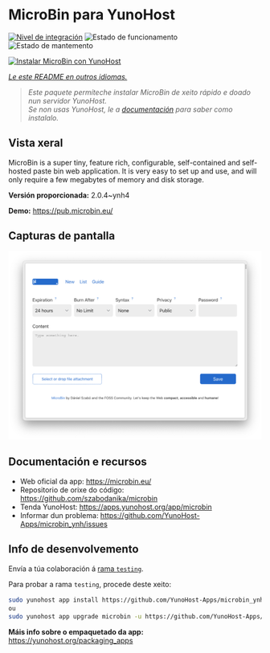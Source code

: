 <!--
NOTA: Este README foi creado automáticamente por <https://github.com/YunoHost/apps/tree/master/tools/readme_generator>
NON debe editarse manualmente.
-->

# MicroBin para YunoHost

[![Nivel de integración](https://apps.yunohost.org/badge/integration/microbin)](https://ci-apps.yunohost.org/ci/apps/microbin/)
![Estado de funcionamento](https://apps.yunohost.org/badge/state/microbin)
![Estado de mantemento](https://apps.yunohost.org/badge/maintained/microbin)

[![Instalar MicroBin con YunoHost](https://install-app.yunohost.org/install-with-yunohost.svg)](https://install-app.yunohost.org/?app=microbin)

*[Le este README en outros idiomas.](./ALL_README.md)*

> *Este paquete permíteche instalar MicroBin de xeito rápido e doado nun servidor YunoHost.*  
> *Se non usas YunoHost, le a [documentación](https://yunohost.org/install) para saber como instalalo.*

## Vista xeral

MicroBin is a super tiny, feature rich, configurable, self-contained and self-hosted paste bin web application. It is very easy to set up and use, and will only require a few megabytes of memory and disk storage.

**Versión proporcionada:** 2.0.4~ynh4

**Demo:** <https://pub.microbin.eu/>

## Capturas de pantalla

![Captura de pantalla de MicroBin](./doc/screenshots/screenshot7.png)

## Documentación e recursos

- Web oficial da app: <https://microbin.eu/>
- Repositorio de orixe do código: <https://github.com/szabodanika/microbin>
- Tenda YunoHost: <https://apps.yunohost.org/app/microbin>
- Informar dun problema: <https://github.com/YunoHost-Apps/microbin_ynh/issues>

## Info de desenvolvemento

Envía a túa colaboración á [rama `testing`](https://github.com/YunoHost-Apps/microbin_ynh/tree/testing).

Para probar a rama `testing`, procede deste xeito:

```bash
sudo yunohost app install https://github.com/YunoHost-Apps/microbin_ynh/tree/testing --debug
ou
sudo yunohost app upgrade microbin -u https://github.com/YunoHost-Apps/microbin_ynh/tree/testing --debug
```

**Máis info sobre o empaquetado da app:** <https://yunohost.org/packaging_apps>
